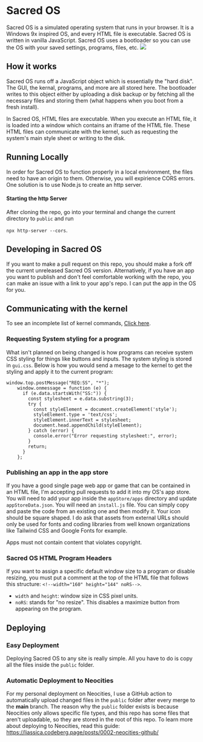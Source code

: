 # Sacred OS

Sacred OS is a simulated operating system that runs in your browser. It is a Windows 9x inspired OS, and every
HTML file is executable. Sacred OS is written in vanilla JavaScript. Sacred OS uses a bootloader so you can
use the OS with your saved settings, programs, files, etc.
<img src="https://i.imgur.com/79paNsU.png">

## How it works

Sacred OS runs off a JavaScript object which is essentially the "hard disk". The GUI, the kernal, programs,
and more are all stored here. The bootloader writes to this object either by uploading a disk backup or by
fetching all the necessary files and storing them (what happens when you boot from a fresh install).

In Sacred OS, HTML files are executable. When you execute an HTML file, it is loaded into a window which
contains an iframe of the HTML file. These HTML files can communicate with the kernel, such as requesting
the system's main style sheet or writing to the disk.

## Running Locally

In order for Sacred OS to function properly in a local environment, the files need to have an origin to them.
Otherwise, you will expirience CORS errors. One solution is to use Node.js to create an http server.

#### Starting the http Server

After cloning the repo, go into your terminal and change the current directory to `public` and run

`npx http-server --cors`.

## Developing in Sacred OS
If you want to make a pull request on this repo, you should make a fork off the current unreleased Sacred OS version. Alternatively, if you have an app you want to publish and don't feel comfortable working with the repo, you can make an issue with a link to your app's repo. I can put the app in the OS for you.

## Communicating with the kernel

To see an incomplete list of kernel commands, <a href="https://sacred.neocities.org/outsideTheOS/about">Click here</a>.

### Requesting System styling for a program

What isn't planned on being changed is how programs can receive system CSS styling for things like buttons and inputs.
The system styling is stored in `gui.css`. Below is how you would send a mesage to the kernel to get the styling and apply it to the current program:

```
window.top.postMessage("REQ:SS", "*");
    window.onmessage = function (e) {
      if (e.data.startsWith("SS:")) {
        const stylesheet = e.data.substring(3);
        try {
          const styleElement = document.createElement('style');
          styleElement.type = 'text/css';
          styleElement.innerText = stylesheet;
          document.head.appendChild(styleElement);
        } catch (error) {
          console.error("Error requesting stylesheet:", error);
        }
        return;
      }
    };
```

### Publishing an app in the app store

If you have a good single page web app or game that can be contained in an HTML file, I'm accepting pull requests
to add it into my OS's app store. You will need to add your app inside the `appStore/apps` directory and update
`appStoreData.json`. You will need an `install.js` file. You can simply copy and paste the code from an existing one and then modify it. Your icon should be square shaped. I do ask that assets from external URLs should only be used for fonts and coding libraries from
well known organizations like Tailwind CSS and Google Fonts for example.

Apps must not contain content that violates copyright.

### Sacred OS HTML Program Headers

If you want to assign a specific default window size to a program or disable resizing, you must put a comment
at the top of the HTML file that follows this structure:
`<!--width="160" height="144" noRS-->`.

- `width` and `height`: window size in CSS pixel units.
- `noRS`: stands for "no resize". This disables a maximize button from appearing on the program.

## Deploying

### Easy Deployment

Deploying Sacred OS to any site is really simple. All you have to do is copy all the files inside the `public`
folder.

### Automatic Deployment to Neocities

For my personal deployment on Neocities, I use a GitHub action to automatically upload changed files in
the `public` folder after every merge to the <b>main</b> branch. The reason why the `public` folder exists is
because Neocities only allows specific file types, and this repo has some files that aren't uploadable, so they
are stored in the root of this repo. To learn more about deploying to Neocities, read this guide:
https://liassica.codeberg.page/posts/0002-neocities-github/

